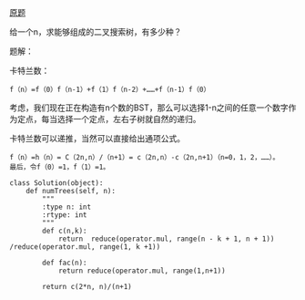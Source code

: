 [原题](https://leetcode.com/problems/unique-binary-search-trees/)



给一个n，求能够组成的二叉搜索树，有多少种？

题解：

卡特兰数：

```
f（n）=f（0）f（n-1）+f（1）f（n-2）+……+f（n-1）f（0）
```

考虑，我们现在正在构造有n个数的BST，那么可以选择1-n之间的任意一个数字作为定点，每当选择一个定点，左右子树就自然的递归。


卡特兰数可以递推，当然可以直接给出通项公式。
```
f（n）=h（n）= C（2n,n）/（n+1）= c（2n,n）-c（2n,n+1）（n=0，1，2，……）。
最后，令f（0）=1，f（1）=1。
```

```
class Solution(object):
    def numTrees(self, n):
        """
        :type n: int
        :rtype: int
        """
        def c(n,k):  
            return  reduce(operator.mul, range(n - k + 1, n + 1)) /reduce(operator.mul, range(1, k +1))

        def fac(n):  
            return reduce(operator.mul, range(1,n+1))
            
        return c(2*n, n)/(n+1)
```